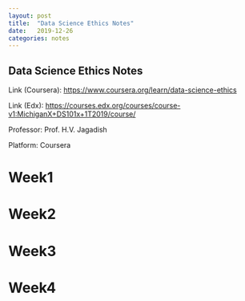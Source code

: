 ```yaml
---
layout: post
title:  "Data Science Ethics Notes"
date:   2019-12-26
categories: notes
---
```



## Data Science Ethics Notes
Link (Coursera): https://www.coursera.org/learn/data-science-ethics 

Link (Edx): https://courses.edx.org/courses/course-v1:MichiganX+DS101x+1T2019/course/ 

Professor: Prof. H.V. Jagadish 

Platform: Coursera 

# Week1


# Week2


# Week3


# Week4
